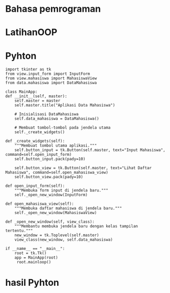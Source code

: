 # Bahasa pemrograman

# LatihanOOP

# Pyhton

    import tkinter as tk
    from view.input_form import InputForm
    from view.mahasiswa import MahasiswaView
    from data.mahasiswa import DataMahasiswa

    class MainApp:
    def __init__(self, master):
        self.master = master
        self.master.title("Aplikasi Data Mahasiswa")

        # Inisialisasi DataMahasiswa
        self.data_mahasiswa = DataMahasiswa()

        # Membuat tombol-tombol pada jendela utama
        self._create_widgets()

    def _create_widgets(self):
        """Membuat tombol utama aplikasi."""
        self.button_input = tk.Button(self.master, text="Input Mahasiswa", command=self.open_input_form)
        self.button_input.pack(pady=10)

        self.button_view = tk.Button(self.master, text="Lihat Daftar Mahasiswa", command=self.open_mahasiswa_view)
        self.button_view.pack(pady=10)

    def open_input_form(self):
        """Membuka form input di jendela baru."""
        self._open_new_window(InputForm)

    def open_mahasiswa_view(self):
        """Membuka daftar mahasiswa di jendela baru."""
        self._open_new_window(MahasiswaView)

    def _open_new_window(self, view_class):
        """Membantu membuka jendela baru dengan kelas tampilan tertentu."""
        new_window = tk.Toplevel(self.master)
        view_class(new_window, self.data_mahasiswa)

    if __name__ == "__main__":
        root = tk.Tk()
        app = MainApp(root)
         root.mainloop()

# hasil Pyhton


